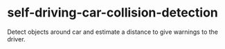 # self-driving-car-collision-detection
Detect objects around car and estimate a distance to give warnings to the driver.